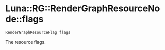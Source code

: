 # Luna::RG::RenderGraphResourceNode::flags

```c++
RenderGraphResourceFlag flags
```

The resource flags. 

